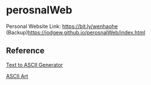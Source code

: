 # perosnalWeb

Personal Website Link: https://bit.ly/wenhaohe 
(Backup)https://jodgew.github.io/perosnalWeb/index.html


## Reference
[Text to ASCII Generator](https://patorjk.com/software/taag/#p=display&f=Graffiti&t=Type%20Something%20)

[ASCII Art](https://www.bootschool.net/ascii-art/computers)
